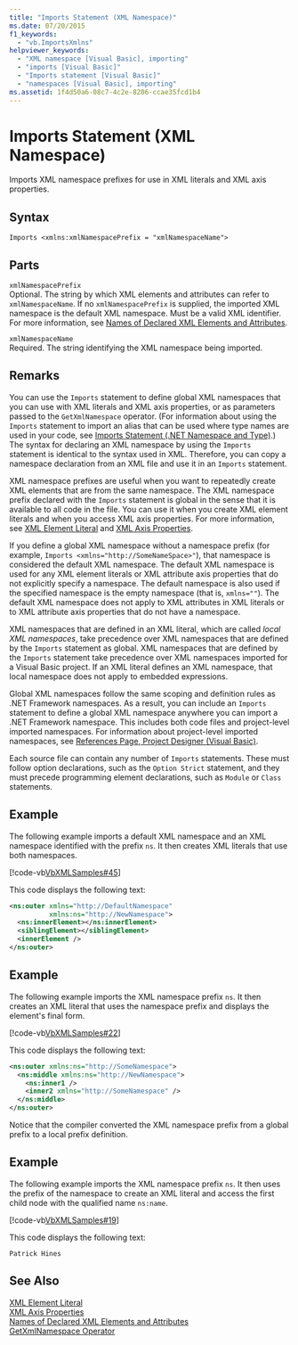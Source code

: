 ```yaml
---
title: "Imports Statement (XML Namespace)"
ms.date: 07/20/2015
f1_keywords: 
  - "vb.ImportsXmlns"
helpviewer_keywords: 
  - "XML namespace [Visual Basic], importing"
  - "imports [Visual Basic]"
  - "Imports statement [Visual Basic]"
  - "namespaces [Visual Basic], importing"
ms.assetid: 1f4d50a6-08c7-4c2e-8206-ccae35fcd1b4
---
```

# Imports Statement (XML Namespace)
Imports XML namespace prefixes for use in XML literals and XML axis properties.  
  
## Syntax  
  
```  
Imports <xmlns:xmlNamespacePrefix = "xmlNamespaceName">  
```  
  
## Parts  
 `xmlNamespacePrefix`  
 Optional. The string by which XML elements and attributes can refer to `xmlNamespaceName`. If no `xmlNamespacePrefix` is supplied, the imported XML namespace is the default XML namespace. Must be a valid XML identifier. For more information, see [Names of Declared XML Elements and Attributes](../../../visual-basic/programming-guide/language-features/xml/names-of-declared-xml-elements-and-attributes.md).  
  
 `xmlNamespaceName`  
 Required. The string identifying the XML namespace being imported.  
  
## Remarks  
 You can use the `Imports` statement to define global XML namespaces that you can use with XML literals and XML axis properties, or as parameters passed to the `GetXmlNamespace` operator. (For information about using the `Imports` statement to import an alias that can be used where type names are used in your code, see [Imports Statement (.NET Namespace and Type)](../../../visual-basic/language-reference/statements/imports-statement-net-namespace-and-type.md).) The syntax for declaring an XML namespace by using the `Imports` statement is identical to the syntax used in XML. Therefore, you can copy a namespace declaration from an XML file and use it in an `Imports` statement.  
  
 XML namespace prefixes are useful when you want to repeatedly create XML elements that are from the same namespace. The XML namespace prefix declared with the `Imports` statement is global in the sense that it is available to all code in the file. You can use it when you create XML element literals and when you access XML axis properties. For more information, see [XML Element Literal](../../../visual-basic/language-reference/xml-literals/xml-element-literal.md) and [XML Axis Properties](../../../visual-basic/language-reference/xml-axis/xml-axis-properties.md).  
  
 If you define a global XML namespace without a namespace prefix (for example, `Imports <xmlns="http://SomeNameSpace>"`), that namespace is considered the default XML namespace. The default XML namespace is used for any XML element literals or XML attribute axis properties that do not explicitly specify a namespace. The default namespace is also used if the specified namespace is the empty namespace (that is, `xmlns=""`). The default XML namespace does not apply to XML attributes in XML literals or to XML attribute axis properties that do not have a namespace.  
  
 XML namespaces that are defined in an XML literal, which are called *local XML namespaces*, take precedence over XML namespaces that are defined by the `Imports` statement as global. XML namespaces that are defined by the `Imports` statement take precedence over XML namespaces imported for a Visual Basic project. If an XML literal defines an XML namespace, that local namespace does not apply to embedded expressions.  
  
 Global XML namespaces follow the same scoping and definition rules as .NET Framework namespaces. As a result, you can include an `Imports` statement to define a global XML namespace anywhere you can import a .NET Framework namespace. This includes both code files and project-level imported namespaces. For information about project-level imported namespaces, see [References Page, Project Designer (Visual Basic)](/visualstudio/ide/reference/references-page-project-designer-visual-basic).  
  
 Each source file can contain any number of `Imports` statements. These must follow option declarations, such as the `Option Strict` statement, and they must precede programming element declarations, such as `Module` or `Class` statements.  
  
## Example  
 The following example imports a default XML namespace and an XML namespace identified with the prefix `ns`. It then creates XML literals that use both namespaces.  
  
 [!code-vb[VbXMLSamples#45](../../../visual-basic/language-reference/operators/codesnippet/VisualBasic/imports-statement-xml-namespace_1.vb)]  
  
 This code displays the following text:  
  
```xml  
<ns:outer xmlns="http://DefaultNamespace"   
          xmlns:ns="http://NewNamespace">  
  <ns:innerElement></ns:innerElement>  
  <siblingElement></siblingElement>  
  <innerElement />  
</ns:outer>  
```  
  
## Example  
 The following example imports the XML namespace prefix `ns`. It then creates an XML literal that uses the namespace prefix and displays the element's final form.  
  
 [!code-vb[VbXMLSamples#22](../../../visual-basic/language-reference/operators/codesnippet/VisualBasic/imports-statement-xml-namespace_2.vb)]  
  
 This code displays the following text:  
  
```xml  
<ns:outer xmlns:ns="http://SomeNamespace">  
  <ns:middle xmlns:ns="http://NewNamespace">  
    <ns:inner1 />  
    <inner2 xmlns="http://SomeNamespace" />  
  </ns:middle>  
</ns:outer>  
```  
  
 Notice that the compiler converted the XML namespace prefix from a global prefix to a local prefix definition.  
  
## Example  
 The following example imports the XML namespace prefix `ns`. It then uses the prefix of the namespace to create an XML literal and access the first child node with the qualified name `ns:name`.  
  
 [!code-vb[VbXMLSamples#19](../../../visual-basic/language-reference/operators/codesnippet/VisualBasic/imports-statement-xml-namespace_3.vb)]  
  
 This code displays the following text:  
  
 `Patrick Hines`  
  
## See Also  
 [XML Element Literal](../../../visual-basic/language-reference/xml-literals/xml-element-literal.md)  
 [XML Axis Properties](../../../visual-basic/language-reference/xml-axis/xml-axis-properties.md)  
 [Names of Declared XML Elements and Attributes](../../../visual-basic/programming-guide/language-features/xml/names-of-declared-xml-elements-and-attributes.md)  
 [GetXmlNamespace Operator](../../../visual-basic/language-reference/operators/getxmlnamespace-operator.md)
